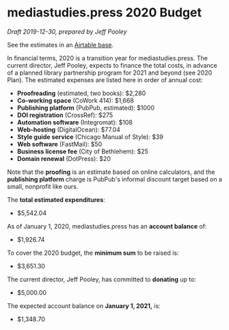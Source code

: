 # mediastudies.press 2020 Budget

*Draft 2019-12-30, prepared by Jeff Pooley*

See the estimates in an [Airtable base](https://airtable.com/shrU3Dl6YOztL8Sqd/tblk3Zkk2nxAb1kkM?blocks=hide).

In financial terms, 2020 is a transition year for mediastudies.press. The current director, Jeff Pooley, expects to finance the total costs, in advance of a planned library partnership program for 2021 and beyond (see 2020 Plan). The estimated expenses are listed here in order of annual cost:

* **Proofreading** (estimated, two books): $2,280
* **Co-working space** (CoWork 414): $1,668
* **Publishing platform** (PubPub, estimated): $1000
* **DOI registration** (CrossRef): $275
* **Automation software** (Integromat): $108
* **Web-hosting** (DigitalOcean): $77.04
* **Style guide service** (Chicago Manual of Style): $39
* **Web software** (FastMail): $50
* **Business license fee** (City of Bethlehem): $25
* **Domain renewal** (DotPress): $20

Note that the **proofing** is an estimate based on online calculators, and the **publishing platform** charge is PubPub's informal discount target based on a small, nonprofit like ours.

The **total estimated expenditures**:

* $5,542.04

As of January 1, 2020, mediastudies.press has an **account balance** of:

* $1,926.74

To cover the 2020 budget, the **minimum sum** to be raised is:

* $3,651.30

The current director, Jeff Pooley, has committed to **donating** up to:

* $5,000.00

The expected account balance on **January 1, 2021,** is:

* $1,348.70
